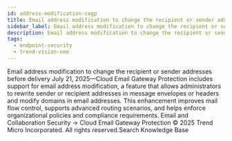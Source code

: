 ```yaml
---
id: address-modification-cegp
title: Email address modification to change the recipient or sender addresses before delivery
sidebar_label: Email address modification to change the recipient or sender addresses before delivery
description: Email address modification to change the recipient or sender addresses before delivery
tags:
  - endpoint-security
  - trend-vision-one
---
```


 Email address modification to change the recipient or sender addresses before delivery July 21, 2025—Cloud Email Gateway Protection includes support for email address modification, a feature that allows administrators to rewrite sender or recipient addresses in message envelopes or headers and modify domains in email addresses. This enhancement improves mail flow control, supports advanced routing scenarios, and helps enforce organizational policies and compliance requirements. Email and Collaboration Security → Cloud Email Gateway Protection © 2025 Trend Micro Incorporated. All rights reserved.Search Knowledge Base